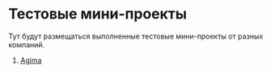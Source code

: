 # Тестовые мини-проекты

Тут будут размещаться выполненные тестовые мини-проекты от разных компаний.

1. [Agima](./agima_test)